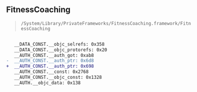 ## FitnessCoaching

> `/System/Library/PrivateFrameworks/FitnessCoaching.framework/FitnessCoaching`

```diff

   __DATA_CONST.__objc_selrefs: 0x358
   __DATA_CONST.__objc_protorefs: 0x20
   __AUTH_CONST.__auth_got: 0xab8
-  __AUTH_CONST.__auth_ptr: 0x6d8
+  __AUTH_CONST.__auth_ptr: 0x698
   __AUTH_CONST.__const: 0x2768
   __AUTH_CONST.__objc_const: 0x1328
   __AUTH.__objc_data: 0x138

```
